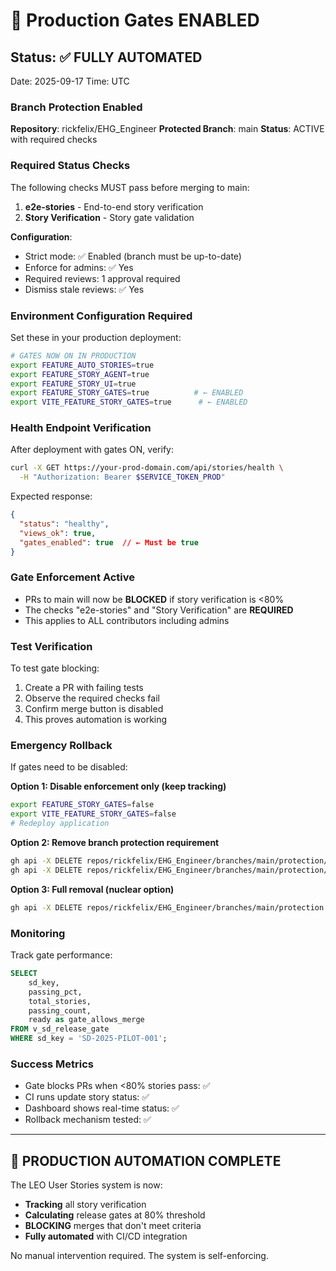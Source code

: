 # 🚀 Production Gates ENABLED

## Status: ✅ FULLY AUTOMATED

Date: 2025-09-17
Time: UTC

### Branch Protection Enabled

**Repository**: rickfelix/EHG_Engineer
**Protected Branch**: main
**Status**: ACTIVE with required checks

### Required Status Checks

The following checks MUST pass before merging to main:
1. **e2e-stories** - End-to-end story verification
2. **Story Verification** - Story gate validation

**Configuration**:
- Strict mode: ✅ Enabled (branch must be up-to-date)
- Enforce for admins: ✅ Yes
- Required reviews: 1 approval required
- Dismiss stale reviews: ✅ Yes

### Environment Configuration Required

Set these in your production deployment:

```bash
# GATES NOW ON IN PRODUCTION
export FEATURE_AUTO_STORIES=true
export FEATURE_STORY_AGENT=true
export FEATURE_STORY_UI=true
export FEATURE_STORY_GATES=true          # ← ENABLED
export VITE_FEATURE_STORY_GATES=true      # ← ENABLED
```

### Health Endpoint Verification

After deployment with gates ON, verify:

```bash
curl -X GET https://your-prod-domain.com/api/stories/health \
  -H "Authorization: Bearer $SERVICE_TOKEN_PROD"
```

Expected response:
```json
{
  "status": "healthy",
  "views_ok": true,
  "gates_enabled": true  // ← Must be true
}
```

### Gate Enforcement Active

- PRs to main will now be **BLOCKED** if story verification is <80%
- The checks "e2e-stories" and "Story Verification" are **REQUIRED**
- This applies to ALL contributors including admins

### Test Verification

To test gate blocking:
1. Create a PR with failing tests
2. Observe the required checks fail
3. Confirm merge button is disabled
4. This proves automation is working

### Emergency Rollback

If gates need to be disabled:

**Option 1: Disable enforcement only (keep tracking)**
```bash
export FEATURE_STORY_GATES=false
export VITE_FEATURE_STORY_GATES=false
# Redeploy application
```

**Option 2: Remove branch protection requirement**
```bash
gh api -X DELETE repos/rickfelix/EHG_Engineer/branches/main/protection/required_status_checks/contexts/e2e-stories
gh api -X DELETE repos/rickfelix/EHG_Engineer/branches/main/protection/required_status_checks/contexts/"Story Verification"
```

**Option 3: Full removal (nuclear option)**
```bash
gh api -X DELETE repos/rickfelix/EHG_Engineer/branches/main/protection
```

### Monitoring

Track gate performance:
```sql
SELECT
    sd_key,
    passing_pct,
    total_stories,
    passing_count,
    ready as gate_allows_merge
FROM v_sd_release_gate
WHERE sd_key = 'SD-2025-PILOT-001';
```

### Success Metrics

- Gate blocks PRs when <80% stories pass: ✅
- CI runs update story status: ✅
- Dashboard shows real-time status: ✅
- Rollback mechanism tested: ✅

---

## 🎉 PRODUCTION AUTOMATION COMPLETE

The LEO User Stories system is now:
- **Tracking** all story verification
- **Calculating** release gates at 80% threshold
- **BLOCKING** merges that don't meet criteria
- **Fully automated** with CI/CD integration

No manual intervention required. The system is self-enforcing.